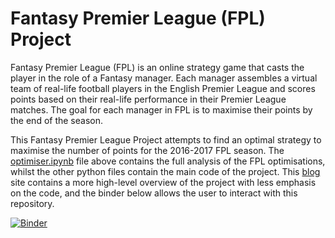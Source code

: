 # Fantasy Premier League (FPL) Project

Fantasy Premier League (FPL) is an online strategy game that casts the player in the role of a Fantasy manager. Each manager assembles a virtual team of real-life football players in the English Premier League and scores points based on their real-life performance in their Premier League matches. The goal for each manager in FPL is to maximise their points by the end of the season.

This Fantasy Premier League Project attempts to find an optimal strategy to maximise the number of points for the 2016-2017 FPL season. The [optimiser.ipynb](https://github.com/ashabib1/fpl/blob/main/optimiser.ipynb) file above contains the full analysis of the FPL optimisations, whilst the other python files contain the main code of the project. This [blog](https://ashabib1.github.io/blog/) site contains a more high-level overview of the project with less emphasis on the code, and the binder below allows the user to interact with this repository.

[![Binder](https://mybinder.org/badge_logo.svg)](https://mybinder.org/v2/gh/ashabib1/fpl/main)
